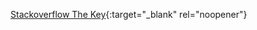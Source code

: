 [Stackoverflow The Key](https://stackoverflow.blog/2021/03/31/the-key-copy-paste/){:target="\_blank" rel="noopener"}
